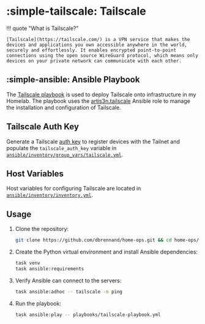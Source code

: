 # :simple-tailscale: Tailscale

!!! quote "What is Tailscale?"

    [Tailscale](https://tailscale.com/) is a VPN service that makes the devices and applications you own accessible anywhere in the world, securely and effortlessly. It enables encrypted point-to-point connections using the open source WireGuard protocol, which means only devices on your private network can communicate with each other.

## :simple-ansible: Ansible Playbook

The [Tailscale playbook](https://github.com/dbrennand/home-ops/blob/dev/ansible/playbooks/tailscale-playbook.yml) is used to deploy Tailscale onto infrastructure in my Homelab. The playbook uses the [artis3n.tailscale](https://github.com/artis3n/ansible-role-tailscale) Ansible role to manage the installation and configuration of Tailscale.

## Tailscale Auth Key

Generate a Tailscale [auth key](https://login.tailscale.com/admin/settings/keys) to register devices with the Tailnet and populate the `tailscale_auth_key` variable in [`ansible/inventory/group_vars/tailscale.yml`](https://github.com/dbrennand/home-ops/blob/dev/ansible/inventory/group_vars/tailscale.yml).

## Host Variables

Host variables for configuring Tailscale are located in [`ansible/inventory/inventory.yml`](https://github.com/dbrennand/home-ops/blob/dev/ansible/inventory/inventory.yml).

## Usage

1. Clone the repository:

    ```bash
    git clone https://github.com/dbrennand/home-ops.git && cd home-ops/ansible
    ```

2. Create the Python virtual environment and install Ansible dependencies:

    ```bash
    task venv
    task ansible:requirements
    ```

3. Verify Ansible can connect to the servers:

    ```bash
    task ansible:adhoc -- tailscale -m ping
    ```

4. Run the playbook:

    ```bash
    task ansible:play -- playbooks/tailscale-playbook.yml
    ```
